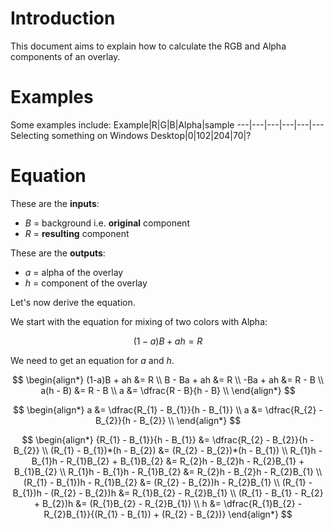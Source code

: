 # Introduction
This document aims to explain how to calculate the
RGB and Alpha components of an overlay.

# Examples
Some examples include:
Example|R|G|B|Alpha|sample
---|---|---|---|---|---
Selecting something on Windows Desktop|0|102|204|70|?

# Equation
These are the **inputs**:
* $B$ = background i.e. **original** component
* $R$ = **resulting** component

These are the **outputs**:
* $a$ = alpha of the overlay
* $h$ = component of the overlay

Let's now derive the equation.

We start with the equation for mixing of two colors with Alpha:

$$ (1-a)B + ah = R $$

We need to get an equation for $a$ and $h$.

$$
\begin{align*}
(1-a)B + ah  &=  R \\
B - Ba + ah  &=  R \\
-Ba + ah     &=  R - B \\
a(h - B)     &=  R - B \\
a            &=  \dfrac{R - B}{h - B} \\
\end{align*}
$$

$$
\begin{align*}
a &= \dfrac{R_{1} - B_{1}}{h - B_{1}} \\
a &= \dfrac{R_{2} - B_{2}}{h - B_{2}} \\
\end{align*}
$$

$$
\begin{align*}
{R_{1} - B_{1}}{h - B_{1}} &= \dfrac{R_{2} - B_{2}}{h - B_{2}} \\
(R_{1} - B_{1})*(h - B_{2}) &= (R_{2} - B_{2})*(h - B_{1}) \\
R_{1}h - B_{1}h - R_{1}B_{2} + B_{1}B_{2} &= R_{2}h - B_{2}h - R_{2}B_{1} + B_{1}B_{2} \\
R_{1}h - B_{1}h - R_{1}B_{2} &= R_{2}h - B_{2}h - R_{2}B_{1} \\
(R_{1} - B_{1})h - R_{1}B_{2} &= (R_{2} - B_{2})h - R_{2}B_{1} \\
(R_{1} - B_{1})h - (R_{2} - B_{2})h &= R_{1}B_{2} - R_{2}B_{1} \\
(R_{1} - B_{1} - R_{2} + B_{2})h &= (R_{1}B_{2} - R_{2}B_{1}) \\
h &= \dfrac{R_{1}B_{2} - R_{2}B_{1}}{(R_{1} - B_{1}) + (R_{2} - B_{2})}
\end{align*}
$$
